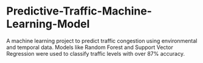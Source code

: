 # Predictive-Traffic-Machine-Learning-Model
A machine learning project to predict traffic congestion using environmental and temporal data. Models like Random Forest and Support Vector Regression were used to classify traffic levels with over 87% accuracy.
